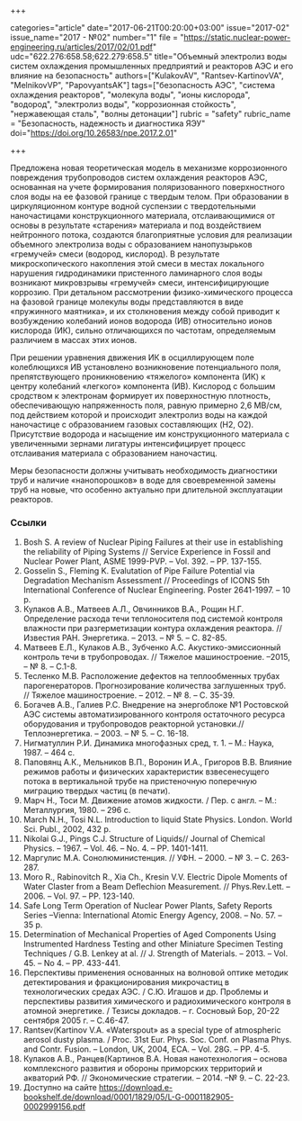 +++

categories="article"
date="2017-06-21T00:20:00+03:00"
issue="2017-02"
issue_name="2017 - №02"
number="1"
file = "https://static.nuclear-power-engineering.ru/articles/2017/02/01.pdf"
udc="622.276:658.58;622.279:658.5"
title="Объемный электролиз воды систем охлаждения промышленных предприятий и реакторов АЭС и его влияние на безопасность"
authors=["KulakovAV", "Rantsev-KartinovVA", "MelnikovVP", "PapovyantsAK"]
tags=["безопасность АЭС", "система охлаждения реакторов", "молекула воды", "ионы кислорода", "водород", "электролиз воды", "коррозионная стойкость", "нержавеющая сталь", "волны детонации"]
rubric = "safety"
rubric_name = "Безопасность, надежность и диагностика ЯЭУ"
doi="https://doi.org/10.26583/npe.2017.2.01"

+++

Предложена новая теоретическая модель в механизме коррозионного повреждения трубопроводов систем охлаждения реакторов АЭС, основанная на учете формирования поляризованного поверхностного слоя воды на ее фазовой границе с твердым телом. При образовании в циркуляционном контуре водной суспензии с твердотельными наночастицами конструкционного материала, отслаивающимися от основы в результате «старения» материала и под воздействием нейтронного потока, создаются благоприятные условия для реализации объемного электролиза воды с образованием нанопузырьков «гремучей» смеси (водород, кислород). В результате микроскопического накопления этой смеси в местах локального нарушения гидродинамики пристенного ламинарного слоя воды возникают микровзрывы «гремучей» смеси, интенсифицирующие коррозию. При детальном рассмотрении физико-химического процесса на фазовой границе молекулы воды представляются в виде «пружинного маятника», и их столкновения между собой приводит к возбуждению колебаний ионов водорода (ИВ) относительно ионов кислорода (ИК), сильно отличающихся по частотам, определяемым различием в массах этих ионов.

При решении уравнения движения ИК в осциллирующем поле колеблющихся ИВ установлено возникновение потенциального поля, препятствующего проникновению «тяжелого» компонента (ИК) к центру колебаний «легкого» компонента (ИВ). Кислород с большим сродством к электронам формирует их поверхностную плотность, обеспечивающую напряженность поля, равную примерно 2,6 МВ/см, под действием которой и происходит электролиз воды на каждой наночастице с образованием газовых составляющих (H2, O2). Присутствие водорода и насыщение им конструкционного материала с увеличенными зернами лигатуры интенсифицирует процесс отслаивания материала с образованием наночастиц.

Меры безопасности должны учитывать необходимость диагностики труб и наличие «нанопорошков» в воде для своевременной замены труб на новые, что особенно актуально при длительной эксплуатации реакторов.

### Ссылки

1. Bosh S. A review of Nuclear Piping Failures at their use in establishing the reliability of Piping Systems // Service Experience in Fossil and Nuclear Power Plant, ASME 1999-PVP. – Vol. 392. – PP. 137-155.
2. Gosselin S., Fleming K. Evalutation of Pipe Failure Potential via Degradation Mechanism Assessment // Proceedings of ICONS 5th International Conference of Nuclear Engineering. Poster 2641-1997. – 10 p.
3. Кулаков А.В., Матвеев А.Л., Овчинников В.А., Рощин Н.Г. Определение расхода течи теплоносителя под системой контроля влажности при разгерметизации контура охлаждения реактора. // Известия РАН. Энергетика. – 2013. – № 5. – С. 82-85.
4. Матвеев Е.Л., Кулаков А.В., Зубченко А.С. Акустико-эмиссионный контроль течи в трубопроводах. // Тяжелое машиностроение. –2015, – № 8. – С.1-8.
5. Тесленко М.В. Расположение дефектов на теплообменных трубах парогенераторов. Прогнозирование количества заглушенных труб. // Тяжелое машиностроение. – 2012. – № 8. – C. 35-39.
6. Богачев А.В., Галиев Р.С. Внедрение на энергоблоке №1 Ростовской АЭС системы автоматизированного контроля остаточного ресурса оборудования и трубопроводов реакторной установки.// Теплоэнергетика. – 2003. – № 5. – С. 16-18.
7. Нигматуллин Р.И. Динамика многофазных сред, т. 1. – М.: Наука, 1987. – 464 с.
8. Паповянц А.К., Мельников В.П., Воронин И.А., Григоров В.В. Влияние режимов работы и физических характеристик взвесенесущего потока в вертикальной трубе на пристеночную поперечную миграцию твердых частиц (в печати).
9. Марч Н., Тоси М. Движение атомов жидкости. / Пер. с англ. – М.: Металлургия, 1980. – 296 с.
10. March N.H., Tosi N.L. Introduction to liquid State Physics. London. World Sci. Publ., 2002, 432 p.
11. Nikolai G.J., Pings C.J. Structure of Liquids// Journal of Chemical Physics. – 1967. – Vol. 46. – No. 4. – PP. 1401-1411.
12. Маргулис М.А. Сонолюминистенция. // УФН. – 2000. – № 3. – С. 263-287.
13. Moro R., Rabinovitch R., Xia Ch., Kresin V.V. Electric Dipole Moments of Water Claster from a Beam Deflechion Measurement. // Phys.Rev.Lett. – 2006. – Vol. 97. – PP. 123-140.
14. Safe Long Term Operation of Nuclear Power Plants, Safety Reports Series –Vienna: International Atomic Energy Agency, 2008. – No. 57. – 35 p.
15. Determination of Mechanical Properties of Aged Components Using Instrumented Hardness Testing and other Miniature Speсimen Testing Techniques / G.B. Lenkey at al. // J. Strength of Materials. – 2013. – Vol. 45. – No 4. – PP. 433-441.
16. Перспективы применения основанных на волновой оптике методик детектирования и фракционирования микрочастиц в технологических средах АЭС. / С.Ю. Игашов и др. Проблемы и перспективы развития химического и радиохимического контроля в атомной энергетике. / Тезисы докладов. – г. Сосновый Бор, 20-22 сентября 2005 г. – С.46-47.
17. Rantsev(Kartinov V.A. «Waterspout» as a special type of atmospheric aerosol dusty plasma. / Proc. 31st Eur. Phys. Soc. Conf. on Plasma Phys. and Contr. Fusion. – London, UK, 2004, ECA. – Vol. 28G. – РР. 4-5.
18. Кулаков А.В., Ранцев(Картинов В.А. Новая нанотехнология – основа комплексного развития и обороны приморских территорий и акваторий РФ. // Экономические стратегии. – 2014. –№ 9. – С. 22-23.
19. Доступно на сайте https://download.e-bookshelf.de/download/0001/1829/05/L-G-0001182905-0002999156.pdf